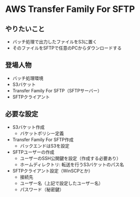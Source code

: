 # AWS Transfer Family For SFTP

## やりたいこと

- バッチ処理で出力したファイルをS3に置く
- そのファイルをSFTPで任意のPCからダウンロードする

## 登場人物

- バッチ処理環境
- S3バケット
- Transfer Family For SFTP（SFTPサーバー）
- SFTPクライアント

## 必要な設定

- S3バケット作成
  - バケットポリシー定義
- Transfer Family For SFTP作成
  - バックエンドはS3を設定
- SFTPユーザーの作成
  - ユーザーのSSH公開鍵を設定（作成する必要あり）
  - ホームディレクトリ: 転送を行うS3バケットのパス名
- SFTPクライアント設定（WinSCPとか）
  - 接続先
  - ユーザー名（上記で設定したユーザー名）
  - パスワード（秘密鍵）
